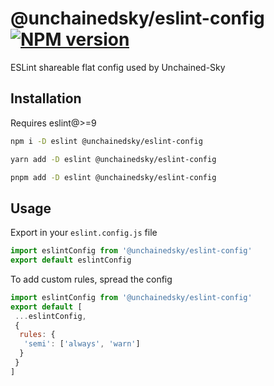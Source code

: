 # @unchainedsky/eslint-config [![NPM version](https://img.shields.io/npm/v/@unchainedsky/eslint-config.svg)](https://www.npmjs.com/package/@unchainedsky/eslint-config)

ESLint shareable flat config used by Unchained-Sky

## Installation

Requires eslint@>=9

```bash
npm i -D eslint @unchainedsky/eslint-config
```

```bash
yarn add -D eslint @unchainedsky/eslint-config
```

```bash
pnpm add -D eslint @unchainedsky/eslint-config
```

## Usage

Export in your `eslint.config.js` file

```js
import eslintConfig from '@unchainedsky/eslint-config'
export default eslintConfig
```

To add custom rules, spread the config

```js
import eslintConfig from '@unchainedsky/eslint-config'
export default [
 ...eslintConfig,
 {
  rules: {
   'semi': ['always', 'warn']
  }
 }
]
```
